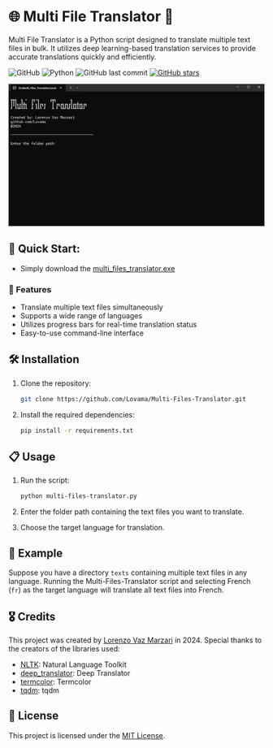 # 🌐 Multi File Translator 📝

Multi File Translator is a Python script designed to translate multiple text files in bulk. It utilizes deep learning-based translation services to provide accurate translations quickly and efficiently.

![GitHub](https://img.shields.io/github/license/Lovama/Multi-Files-Translator)
![Python](https://img.shields.io/badge/python-3.8%2B-green.svg)
![GitHub last commit](https://img.shields.io/github/last-commit/Lovama/Multi-Files-Translator)
[![GitHub stars](https://img.shields.io/github/stars/Lovama/Multi-Files-Translator?style=social)](https://github.com/Lovama/mass-text-translator/stargazers)

![Translator in Action](demo.gif)

## 🚀 Quick Start:

- Simply download the [multi_files_translator.exe](multi_files_translator.exe)


### 🎉 Features

- Translate multiple text files simultaneously
- Supports a wide range of languages
- Utilizes progress bars for real-time translation status
- Easy-to-use command-line interface

## 🛠️ Installation

1. Clone the repository:

    ```bash
    git clone https://github.com/Lovama/Multi-Files-Translator.git
    ```

2. Install the required dependencies:

    ```bash
    pip install -r requirements.txt
    ```

## 📋 Usage

1. Run the script:

    ```bash
    python multi-files-translator.py
    ```

2. Enter the folder path containing the text files you want to translate.
3. Choose the target language for translation.

## 📝 Example

Suppose you have a directory `texts` containing multiple text files in any language. Running the Multi-Files-Translator script and selecting French (`fr`) as the target language will translate all text files into French.

## 🎖️ Credits

This project was created by [Lorenzo Vaz Marzari](https://github.com/Lovama) in 2024. Special thanks to the creators of the libraries used:

- [NLTK](https://www.nltk.org/): Natural Language Toolkit
- [deep_translator](https://pypi.org/project/deep-translator/): Deep Translator
- [termcolor](https://pypi.org/project/termcolor/): Termcolor
- [tqdm](https://pypi.org/project/tqdm/): tqdm


## 📄 License

This project is licensed under the [MIT License](LICENSE).
